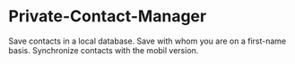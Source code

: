 # Private-Contact-Manager
Save contacts in a local database. Save with whom you are on a first-name basis. Synchronize contacts with the mobil version.
